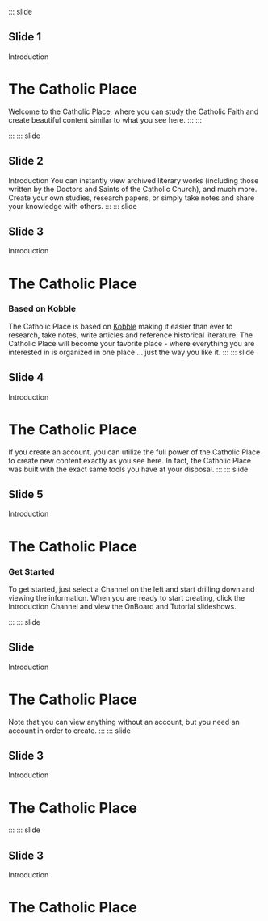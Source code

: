 ::: slide
## Slide 1
Introduction
# The Catholic Place

Welcome to the Catholic Place, where you can study the Catholic Faith and create beautiful content similar to what you see here. 
:::
:::

:::
::: slide
## Slide 2
Introduction
You can instantly view archived literary works (including those written by the Doctors and Saints of the Catholic Church), and much more. Create your own studies, research papers, or simply take notes and share your knowledge with others.
:::
::: slide
## Slide 3
Introduction
# The Catholic Place
### Based on Kobble
The Catholic Place is based on [Kobble](https://kobble.io) making it easier than ever to research, take notes, write articles and reference historical literature. The Catholic Place will become your favorite place - where everything you are interested in is organized in one place ... just the way you like it.
:::
::: slide
## Slide 4
Introduction
# The Catholic Place
If you create an account, you can utilize the full power of the Catholic Place to create new content exactly as you see here. In fact, the Catholic Place was built with the exact same tools you have at your disposal. 
:::
::: slide
## Slide 5
Introduction
# The Catholic Place
### Get Started
To get started, just select a Channel on the left and start drilling down and viewing the information. When you are ready to start creating, click the Introduction Channel and view the OnBoard and Tutorial slideshows.

:::
::: slide
## Slide 
Introduction
# The Catholic Place
Note that you can view anything without an account, but you need an account in order to create.
:::
::: slide
## Slide 3
Introduction
# The Catholic Place

:::
::: slide
## Slide 3
Introduction
# The Catholic Place
